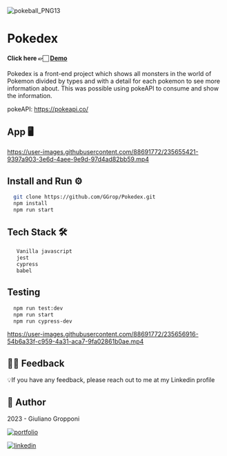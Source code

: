 ![pokeball_PNG13](https://user-images.githubusercontent.com/88691772/235652696-ce1bb4b5-cea0-411e-98a5-03001f7ee9c1.png)


# Pokedex

 #### Click here 👉🏻 [Demo](https://pokedex-mu-amber.vercel.app/#)

Pokedex is a front-end project which shows all monsters in the world of Pokemon divided by types and with a detail for each pokemon to see more information about. This was possible using pokeAPI to consume and show the information.

pokeAPI: https://pokeapi.co/

## App 🖥

https://user-images.githubusercontent.com/88691772/235655421-9397a903-3e6d-4aee-9e9d-97d4ad82bb59.mp4

## Install and Run ⚙

```bash
  git clone https://github.com/GGrop/Pokedex.git
  npm install
  npm run start
```

## Tech Stack 🛠

```bash
   Vanilla javascript
   jest
   cypress
   babel
```

## Testing

```bash
  npm run test:dev
  npm run start
  npm run cypress-dev
```

https://user-images.githubusercontent.com/88691772/235656916-54b6a33f-c959-4a31-aca7-9fa02861b0ae.mp4


## 🤲🏻 Feedback

💡If you have any feedback, please reach out to me at my Linkedin profile

## 👤 Author

 2023 - Giuliano Gropponi
 
[![portfolio](https://img.shields.io/badge/my_portfolio-000?style=for-the-badge&logo=ko-fi&logoColor=white)](https://github.com/GGrop)

[![linkedin](https://img.shields.io/badge/linkedin-0A66C2?style=for-the-badge&logo=linkedin&logoColor=white)](https://www.linkedin.com/in/giuliano-gropponi/)
